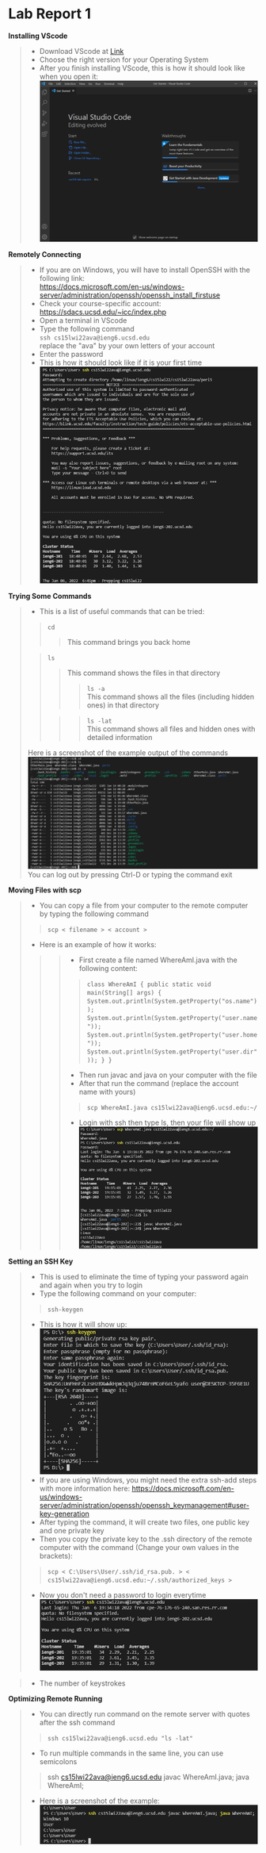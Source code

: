 # Lab Report 1


**Installing VScode**<br>
> - Download VScode at [Link](https://code.visualstudio.com)
> - Choose the right version for your Operating System
> - After you finish installing VScode, this is how it should look like when you open it:
> ![Image](Photo/lab1screenshot0.png)

**Remotely Connecting**<br>
> - If you are on Windows, you will have to install OpenSSH with the following link: <br>
> https://docs.microsoft.com/en-us/windows-server/administration/openssh/openssh_install_firstuse
> - Check your course-specific account: <br>
> https://sdacs.ucsd.edu/~icc/index.php
> - Open a terminal in VScode
> - Type the following command<br>
> `ssh cs15lwi22ava@ieng6.ucsd.edu` <br>
> replace the "ava" by your own letters of your account
> - Enter the password
> - This is how it should look like if it is your first time<br>
> ![Image](Photo/lab1screenshot1.png)

**Trying Some Commands**<br>
> - This is a list of useful commands that can be tried: <br>
>> `cd` <br>
>>> This command brings you back home <br>
> 
>> `ls` <br>
>>> This command shows the files in that directory <br>
>>>> `ls -a` <br>
>>> This command shows all the files (including hidden ones) in that directory <br>
>>
>>>> `ls -lat` <br>
>>> This command shows all files and hidden ones with detailed information
>
> Here is a screenshot of the example output of the commands<br>
> ![Image](Photo/lab1screenshot2.png)
> You can log out by pressing Ctrl-D or typing the command exit


**Moving Files with scp**<br>
> - You can copy a file from your computer to the remote computer by typing the following command <br>
>> `scp < filename > < account >`
>
> - Here is an example of how it works: <br>
>>> - First create a file named WhereAmI.java with the following content:<br>
>>>>`class WhereAmI {
public static void main(String[] args) {
    System.out.println(System.getProperty("os.name"));
    System.out.println(System.getProperty("user.name"));
    System.out.println(System.getProperty("user.home"));
    System.out.println(System.getProperty("user.dir"));
  }
}`<br>
>>>
>>>- Then run javac and java on your computer with the file <br>
>>>- After that run the command (replace the account name with yours)
>>>> `scp WhereAmI.java cs15lwi22ava@ieng6.ucsd.edu:~/`<br>
>>>
>>>- Login with ssh then type ls, then your file will show up<br>
>>>![Image](Photo/lab1screenshot3.png)

**Setting an SSH Key**<br>
> - This is used to eliminate the time of typing your password again and again when you try to login
> - Type the following command on your computer:
>>`ssh-keygen`
> - This is how it will show up: <br>
>![Image](Photo/lab1screenshot4.png)
>- If you are using Windows, you might need the extra ssh-add steps with more information here:
https://docs.microsoft.com/en-us/windows-server/administration/openssh/openssh_keymanagement#user-key-generation
> - After typing the command, it will create two files, one public key and one private key
> - Then you copy the private key to the .ssh directory of the remote computer with the command (Change your own values in the brackets):
>> `scp < C:\Users\User/.ssh/id_rsa.pub. > < cs15lwi22ava@ieng6.ucsd.edu:~/.ssh/authorized_keys >`
>
> - Now you don't need a password to login everytime<br>
>![Image](Photo/lab1screenshot5.png)

> - The number of keystrokes 

**Optimizing Remote Running**<br>
> - You can directly run command on the remote server with quotes after the ssh command
>> `ssh cs15lwi22ava@ieng6.ucsd.edu "ls -lat"`
>
> - To run multiple commands in the same line, you can use semicolons 
>> ssh cs15lwi22ava@ieng6.ucsd.edu javac WhereAmI.java; java WhereAmI;
>
>- Here is a screenshot of the example:<br>
>![Image](Photo/lab1screenshot6.png)